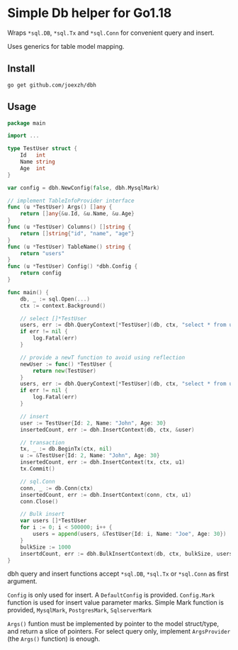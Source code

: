 # Simple Db helper for Go1.18

Wraps `*sql.DB`, `*sql.Tx` and `*sql.Conn` for convenient query and insert.

Uses generics for table model mapping.

## Install

`go get github.com/joexzh/dbh`

## Usage

```go
package main

import ...

type TestUser struct {
    Id   int
    Name string
    Age  int
}

var config = dbh.NewConfig(false, dbh.MysqlMark)

// implement TableInfoProvider interface
func (u *TestUser) Args() []any {
    return []any{&u.Id, &u.Name, &u.Age}
}
func (u *TestUser) Columns() []string {
    return []string{"id", "name", "age"}
}
func (u *TestUser) TableName() string {
    return "users"
}
func (u *TestUser) Config() *dbh.Config {
    return config
}

func main() {
    db, _ := sql.Open(...)
    ctx := context.Background()

    // select []*TestUser
    users, err := dbh.QueryContext[*TestUser](db, ctx, "select * from users where name=? and age=?", nil, "John", 30)
    if err != nil {
        log.Fatal(err)
    }

    // provide a newT function to avoid using reflection
    newUser := func() *TestUser {
        return new(TestUser)
    }
    users, err := dbh.QueryContext[*TestUser](db, ctx, "select * from users where name=? and age=?", newUser, "John", 30)
    if err != nil {
        log.Fatal(err)
    }

    // insert
    user := TestUser{Id: 2, Name: "John", Age: 30}
    insertedCount, err := dbh.InsertContext(db, ctx, &user)

    // transaction
    tx, _ := db.BeginTx(ctx, nil)
    u := &TestUser{Id: 2, Name: "John", Age: 30}
    insertedCount, err := dbh.InsertContext(tx, ctx, u1)
    tx.Commit()

    // sql.Conn
    conn, _ := db.Conn(ctx)
    insertedCount, err := dbh.InsertContext(conn, ctx, u1)
    conn.Close()

    // Bulk insert
    var users []*TestUser
    for i := 0; i < 500000; i++ {
        users = append(users, &TestUser{Id: i, Name: "Joe", Age: 30})
    }
    bulkSize := 1000
    insertdCount, err := dbh.BulkInsertContext(db, ctx, bulkSize, users...)
}
```

dbh query and insert functions accept `*sql.DB`, `*sql.Tx` or `*sql.Conn` as first argument.

`Config` is only used for insert. A `DefaultConfig` is provided. `Config.Mark` function is used for insert value parameter marks.
Simple Mark function is provided, `MysqlMark`, `PostgresMark`, `SqlserverMark`

`Args()` funtion must be implemented by pointer to the model struct/type, and return a slice of pointers.
For select query only, implement `ArgsProvider` (the `Args()` function) is enough.
